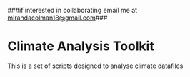 ###if interested in collaborating email me at mirandacolman18@gmail.com###

# Climate Analysis Toolkit

This is a set of scripts designed to analyse climate datafiles
